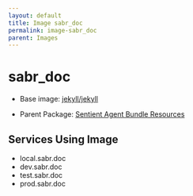```yaml
---
layout: default
title: Image sabr_doc
permalink: image-sabr_doc
parent: Images
---
```

# sabr_doc

* Base image:  [jekyll/jekyll](image-jekyll/jekyll)

* Parent Package: [Sentient Agent Bundle Resources](package--sabr)


## Services Using Image
* local.sabr.doc
* dev.sabr.doc
* test.sabr.doc
* prod.sabr.doc

